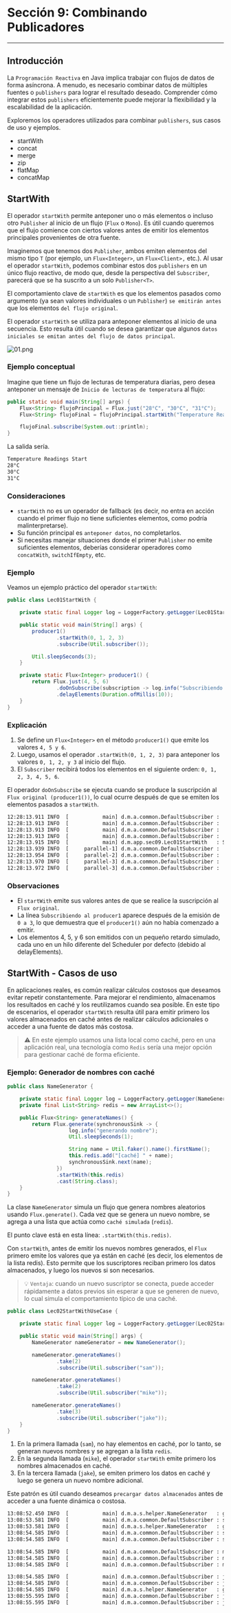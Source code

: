 # Sección 9: Combinando Publicadores

---

## Introducción

La `Programación Reactiva` en Java implica trabajar con flujos de datos de forma asíncrona. A menudo, es necesario
combinar datos de múltiples fuentes o `publishers` para lograr el resultado deseado. Comprender cómo integrar estos
`publishers` eficientemente puede mejorar la flexibilidad y la escalabilidad de la aplicación.

Exploremos los operadores utilizados para combinar `publishers`, sus casos de uso y ejemplos.

- startWith
- concat
- merge
- zip
- flatMap
- concatMap

## StartWith

El operador `startWith` permite anteponer uno o más elementos o incluso otro `Publisher` al inicio de un flujo (`Flux`
o `Mono`). Es útil cuando queremos que el flujo comience con ciertos valores antes de emitir los elementos principales
provenientes de otra fuente.

Imaginemos que tenemos dos `Publisher`, ambos emiten elementos del mismo tipo `T` (por ejemplo, un `Flux<Integer>`, un
`Flux<Client>,` etc.). Al usar el operador `startWith`, podemos combinar estos dos `publishers` en un único flujo
reactivo, de modo que, desde la perspectiva del `Subscriber`, parecerá que se ha suscrito a un solo `Publisher<T>`.

El comportamiento clave de `startWith` es que los elementos pasados como argumento (ya sean valores individuales o un
`Publisher`) `se emitirán antes` que los elementos `del flujo original`.

El operador `startWith` se utiliza para anteponer elementos al inicio de una secuencia. Esto resulta útil cuando
se desea garantizar que algunos `datos iniciales se emitan antes del flujo de datos principal`.

![01.png](assets/section-09/01.png)

### Ejemplo conceptual

Imagine que tiene un flujo de lecturas de temperatura diarias, pero desea anteponer un mensaje de
`Inicio de lecturas de temperatura` al flujo:

````java
public static void main(String[] args) {
    Flux<String> flujoPrincipal = Flux.just("28°C", "30°C", "31°C");
    Flux<String> flujoFinal = flujoPrincipal.startWith("Temperature Readings Start");

    flujoFinal.subscribe(System.out::println);
}
````

La salida sería.

````bash
Temperature Readings Start
28°C
30°C
31°C
````

### Consideraciones

- `startWith` no es un operador de fallback (es decir, no entra en acción cuando el primer flujo no tiene suficientes
  elementos, como podría malinterpretarse).
- Su función principal es `anteponer datos`, no completarlos.
- Si necesitas manejar situaciones donde el primer `Publisher` no emite suficientes elementos, deberías considerar
  operadores como `concatWith`, `switchIfEmpty`, etc.

### Ejemplo

Veamos un ejemplo práctico del operador `startWith`:

````java
public class Lec01StartWith {

    private static final Logger log = LoggerFactory.getLogger(Lec01StartWith.class);

    public static void main(String[] args) {
        producer1()
                .startWith(0, 1, 2, 3)
                .subscribe(Util.subscriber());

        Util.sleepSeconds(3);
    }

    private static Flux<Integer> producer1() {
        return Flux.just(4, 5, 6)
                .doOnSubscribe(subscription -> log.info("Subscribiendo al producer1"))
                .delayElements(Duration.ofMillis(10));
    }
}
````

### Explicación

1. Se define un `Flux<Integer>` en el método `producer1()` que emite los valores `4, 5 y 6`.
2. Luego, usamos el operador `.startWith(0, 1, 2, 3)` para anteponer los valores `0, 1, 2, y 3` al inicio del flujo.
3. El `Subscriber` recibirá todos los elementos en el siguiente orden: `0, 1, 2, 3, 4, 5, 6`.

El operador `doOnSubscribe` se ejecuta cuando se produce la suscripción al `Flux original (producer1())`, lo cual
ocurre después de que se emiten los elementos pasados a `startWith`.

````bash
12:28:13.911 INFO  [           main] d.m.a.common.DefaultSubscriber :  recibido: 0
12:28:13.913 INFO  [           main] d.m.a.common.DefaultSubscriber :  recibido: 1
12:28:13.913 INFO  [           main] d.m.a.common.DefaultSubscriber :  recibido: 2
12:28:13.913 INFO  [           main] d.m.a.common.DefaultSubscriber :  recibido: 3
12:28:13.915 INFO  [           main] d.m.app.sec09.Lec01StartWith   : Subscribiendo al producer1
12:28:13.939 INFO  [     parallel-1] d.m.a.common.DefaultSubscriber :  recibido: 4
12:28:13.954 INFO  [     parallel-2] d.m.a.common.DefaultSubscriber :  recibido: 5
12:28:13.970 INFO  [     parallel-3] d.m.a.common.DefaultSubscriber :  recibido: 6
12:28:13.972 INFO  [     parallel-3] d.m.a.common.DefaultSubscriber :  ¡completado!
````

### Observaciones

- El `startWith` emite sus valores antes de que se realice la suscripción al `Flux original`.
- La línea `Subscribiendo al producer1` aparece después de la emisión de `0 a 3`, lo que demuestra que el `producer1()`
  aún no había comenzado a emitir.
- Los elementos 4, 5, y 6 son emitidos con un pequeño retardo simulado, cada uno en un hilo diferente del Scheduler por
  defecto (debido al delayElements).

## StartWith - Casos de uso

En aplicaciones reales, es común realizar cálculos costosos que deseamos evitar repetir constantemente. Para mejorar el
rendimiento, almacenamos los resultados en caché y los reutilizamos cuando sea posible. En este tipo de escenarios, el
operador `startWith` resulta útil para emitir primero los valores almacenados en caché antes de realizar cálculos
adicionales o acceder a una fuente de datos más costosa.

> ⚠️ En este ejemplo usamos una lista local como caché, pero en una aplicación real, una tecnología como `Redis` sería
> una mejor opción para gestionar caché de forma eficiente.

### Ejemplo: Generador de nombres con caché

````java
public class NameGenerator {

    private static final Logger log = LoggerFactory.getLogger(NameGenerator.class);
    private final List<String> redis = new ArrayList<>();

    public Flux<String> generateNames() {
        return Flux.generate(synchronousSink -> {
                    log.info("generando nombre");
                    Util.sleepSeconds(1);

                    String name = Util.faker().name().firstName();
                    this.redis.add("[caché] " + name);
                    synchronousSink.next(name);
                })
                .startWith(this.redis)
                .cast(String.class);
    }
}
````

La clase `NameGenerator` simula un flujo que genera nombres aleatorios usando `Flux.generate()`. Cada vez que se genera
un nuevo nombre, se agrega a una lista que actúa como `caché simulada` (`redis`).

El punto clave está en esta línea: `.startWith(this.redis)`.

Con `startWith`, antes de emitir los nuevos nombres generados, el `Flux` primero emite los valores que ya están en
caché (es decir, los elementos de la lista redis). Esto permite que los suscriptores reciban primero los datos
almacenados, y luego los nuevos si son necesarios.

> 💡 `Ventaja`: cuando un nuevo suscriptor se conecta, puede acceder rápidamente a datos previos sin esperar a que se
> generen de nuevo, lo cual simula el comportamiento típico de una caché.

````java
public class Lec02StartWithUseCase {

    private static final Logger log = LoggerFactory.getLogger(Lec02StartWithUseCase.class);

    public static void main(String[] args) {
        NameGenerator nameGenerator = new NameGenerator();

        nameGenerator.generateNames()
                .take(2)
                .subscribe(Util.subscriber("sam"));

        nameGenerator.generateNames()
                .take(2)
                .subscribe(Util.subscriber("mike"));

        nameGenerator.generateNames()
                .take(3)
                .subscribe(Util.subscriber("jake"));
    }
}
````

1. En la primera llamada (`sam`), no hay elementos en caché, por lo tanto, se generan nuevos nombres y se agregan a la
   lista `redis`.
2. En la segunda llamada (`mike`), el operador `startWith` emite primero los nombres almacenados en caché.
3. En la tercera llamada (`jake`), se emiten primero los datos en caché y luego se genera un nuevo nombre adicional.

Este patrón es útil cuando deseamos `precargar datos almacenados` antes de acceder a una fuente dinámica o costosa.

````bash
13:08:52.450 INFO  [           main] d.m.a.s.helper.NameGenerator   : generando nombre
13:08:53.581 INFO  [           main] d.m.a.common.DefaultSubscriber : sam recibido: Sun
13:08:53.581 INFO  [           main] d.m.a.s.helper.NameGenerator   : generando nombre
13:08:54.585 INFO  [           main] d.m.a.common.DefaultSubscriber : sam recibido: Bert
13:08:54.585 INFO  [           main] d.m.a.common.DefaultSubscriber : sam ¡completado!

13:08:54.585 INFO  [           main] d.m.a.common.DefaultSubscriber : mike recibido: [caché] Sun
13:08:54.585 INFO  [           main] d.m.a.common.DefaultSubscriber : mike recibido: [caché] Bert
13:08:54.585 INFO  [           main] d.m.a.common.DefaultSubscriber : mike ¡completado!

13:08:54.585 INFO  [           main] d.m.a.common.DefaultSubscriber : jake recibido: [caché] Sun
13:08:54.585 INFO  [           main] d.m.a.common.DefaultSubscriber : jake recibido: [caché] Bert
13:08:54.585 INFO  [           main] d.m.a.s.helper.NameGenerator   : generando nombre
13:08:55.595 INFO  [           main] d.m.a.common.DefaultSubscriber : jake recibido: Joel
13:08:55.595 INFO  [           main] d.m.a.common.DefaultSubscriber : jake ¡completado!
````
